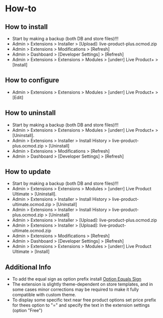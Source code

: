 # How-to

## How to install
* Start by making a backup (both DB and store files)!!!
* Admin > Extensions > Installer > [Upload]: live-product-plus.ocmod.zip
* Admin > Extensions > Modifications > [Refresh]
* Admin > Dashboard > [Developer Settings] > [Refresh]
* Admin > Extensions > Extensions > Modules > [underr] Live Product+ > [Install]

## How to configure
* Admin > Extensions > Extensions > Modules > [underr] Live Product+ > [Edit]

## How to uninstall
* Start by making a backup (both DB and store files)!!!
* Admin > Extensions > Extensions > Modules > [underr] Live Product+ > [Uninstall].
* Admin > Extensions > Installer > Install History > live-product-plus.ocmod.zip > [Uninstall]
* Admin > Extensions > Modifications > [Refresh]
* Admin > Dashboard > [Developer Settings] > [Refresh]

## How to update
* Start by making a backup (both DB and store files)!!!
* Admin > Extensions > Extensions > Modules > [underr] Live Product Ultimate > [Uninstall].
* Admin > Extensions > Installer > Install History > live-product-ultimate.ocmod.zip > [Uninstall]
* Admin > Extensions > Installer > Install History > live-product-plus.ocmod.zip > [Uninstall]
* Admin > Extensions > Installer > [Upload]: live-product-plus.ocmod.zip
* Admin > Extensions > Installer > [Upload]: live-product-ultimate.ocmod.zip
* Admin > Extensions > Modifications > [Refresh]
* Admin > Dashboard > [Developer Settings] > [Refresh]
* Admin > Extensions > Extensions > Modules > [underr] Live Product Ultimate > [Install]

## Additional Info
* To add the equal sign as option prefix install [Option Equals Sign](https://www.opencart.com/index.php?route=marketplace/extension/info&extension_id=34383)
* The extension is slightly theme-dependent on store templates, and in some cases minor corrections may be required to make it fully compatible with custom theme.
* To display some specific text near free product options set price prefix for thees option to "=" and specify the text in the extension settings (option "Free")
